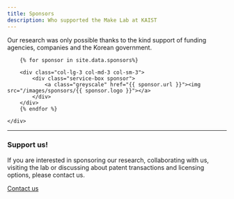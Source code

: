 ```yaml
---
title: Sponsors
description: Who supported the Make Lab at KAIST
---
```


Our research was only possible thanks to the kind support of funding agencies, companies and the Korean government.

<div class="container-fluid">
    <div class="row justify-content-md-center">

        {% for sponsor in site.data.sponsors%}

        <div class="col-lg-3 col-md-3 col-sm-3">
            <div class="service-box sponsor">
                <a class="greyscale" href="{{ sponsor.url }}"><img src="/images/sponsors/{{ sponsor.logo }}"></a>
            </div>
        </div>
        {% endfor %}

    </div>

</div>

---

### Support us!

If you are interested in sponsoring our research, collaborating with us, visiting the lab or discussing about patent transactions and licensing options, please contact us.

<a href="contact.html" class="button button--large">Contact us</a>

